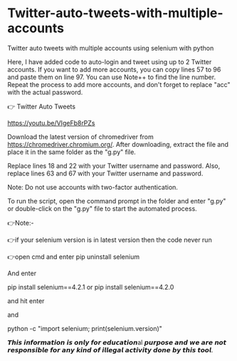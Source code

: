 # Twitter-auto-tweets-with-multiple-accounts
Twitter auto tweets with multiple accounts using selenium with python

Here, I have added code to auto-login and tweet using up to 2 Twitter accounts. If you want to add more accounts, you can copy lines 57 to 96 and paste them on line 97. You can use Note++ to find the line number. Repeat the process to add more accounts, and don't forget to replace "acc" with the actual password.

👉 Twitter Auto Tweets

https://youtu.be/VIgeFb8rPZs

Download the latest version of chromedriver from https://chromedriver.chromium.org/. After downloading, extract the file and place it in the same folder as the "g.py" file.

Replace lines 18 and 22 with your Twitter username and password. Also, replace lines 63 and 67 with your Twitter username and password.

Note: Do not use accounts with two-factor authentication.

To run the script, open the command prompt in the folder and enter "g.py" or double-click on the "g.py" file to start the automated process.


👉Note:-

👉if your selenium version is in latest version then the code never run

👉open cmd and enter pip uninstall selenium

And enter

pip install selenium==4.2.1 or pip install selenium==4.2.0

and hit enter

and

python -c "import selenium; print(selenium.version)"

𝙏𝙝𝙞𝙨 𝙞𝙣𝙛𝙤𝙧𝙢𝙖𝙩𝙞𝙤𝙣 𝙞𝙨 𝙤𝙣𝙡𝙮 𝙛𝙤𝙧 𝙚𝙙𝙪𝙘𝙖𝙩𝙞𝙤𝙣al 𝙥𝙪𝙧𝙥𝙤𝙨𝙚 𝙖𝙣𝙙 𝙬𝙚 𝙖𝙧𝙚 𝙣𝙤𝙩 𝙧𝙚𝙨𝙥𝙤𝙣𝙨𝙞𝙗𝙡𝙚 𝙛𝙤𝙧 𝙖𝙣𝙮 𝙠𝙞𝙣𝙙 𝙤𝙛 𝙞𝙡𝙡𝙚𝙜𝙖𝙡 𝙖𝙘𝙩𝙞𝙫𝙞𝙩𝙮 𝙙𝙤𝙣𝙚 𝙗𝙮 𝙩𝙝𝙞𝙨 𝙩𝙤𝙤𝙡.
